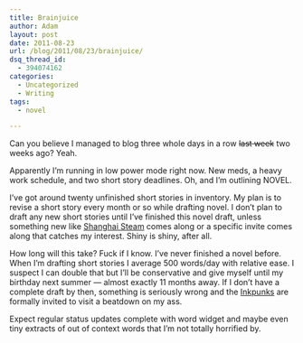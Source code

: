 ```yaml
---
title: Brainjuice
author: Adam
layout: post
date: 2011-08-23
url: /blog/2011/08/23/brainjuice/
dsq_thread_id:
  - 394074162
categories:
  - Uncategorized
  - Writing
tags:
  - novel

---
```

Can you believe I managed to blog three whole days in a row <del>last week</del> two weeks ago? Yeah.

Apparently I&#8217;m running in low power mode right now. New meds, a heavy work schedule, and two short story deadlines. Oh, and I&#8217;m outlining NOVEL.

I&#8217;ve got around twenty unfinished short stories in inventory. My plan is to revise a short story every month or so while drafting novel. I don&#8217;t plan to draft any new short stories until I&#8217;ve finished this novel draft, unless something new like [Shanghai Steam](1) comes along or a specific invite comes along that catches my interest. Shiny is shiny, after all.

How long will this take? Fuck if I know. I&#8217;ve never finished a novel before. When I&#8217;m drafting short stories I average 500 words/day with relative ease. I suspect I can double that but I&#8217;ll be conservative and give myself until my birthday next summer &#8212; almost exactly 11 months away. If I don&#8217;t have a complete draft by then, something is seriously wrong and the [Inkpunks](2) are formally invited to visit a beatdown on my ass.

Expect regular status updates complete with word widget and maybe even tiny extracts of out of context words that I&#8217;m not totally horrified by.

 [1]: http://www.shanghai-steam.com/
 [2]: http://www.inkpunks.com/
